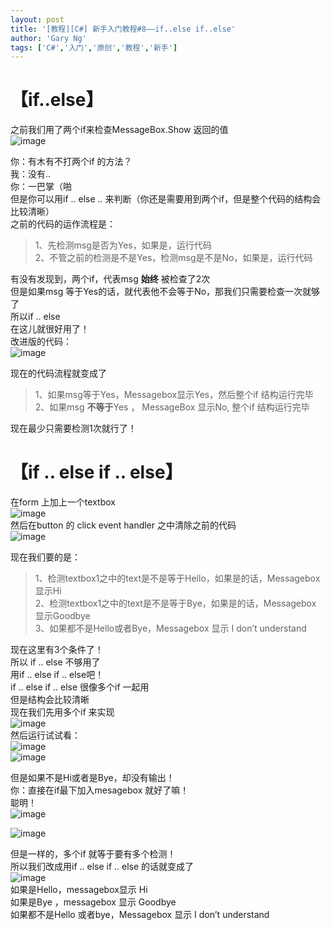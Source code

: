 ```yaml
---
layout: post
title: '[教程][C#] 新手入门教程#8——if..else if..else'
author: 'Gary Ng'
tags: ['C#','入门','原创','教程','新手']
---
```


#  【if..else】

之前我们用了两个if来检查MessageBox.Show 返回的值  
![image](http://lh6.ggpht.com/-W_pVGjx76B0/UoBvgudrhXI/AAAAAAAAFmU/PYwVc0rNnHg/image_thumb.png?imgmax=800)   
  
你：有木有不打两个if 的方法？  
我：没有..  
你：一巴掌（啪  
但是你可以用if .. else .. 来判断（你还是需要用到两个if，但是整个代码的结构会比较清晰）  
之前的代码的运作流程是：  


> 1、先检测msg是否为Yes，如果是，运行代码  
2、不管之前的检测是不是Yes，检测msg是不是No，如果是，运行代码

有没有发现到，两个if，代表msg **始终** 被检查了2次  
但是如果msg 等于Yes的话，就代表他不会等于No，那我们只需要检查一次就够了  
所以if .. else   
在这儿就很好用了！  
改进版的代码：  
![image](http://lh3.ggpht.com/-SB-2mYcWyxA/UoBvhztf1DI/AAAAAAAAFmk/PpsDVApJ198/image_thumb%25255B1%25255D.png?imgmax=800)   
  
现在的代码流程就变成了  


> 1、如果msg等于Yes，Messagebox显示Yes，然后整个if 结构运行完毕    
2、如果msg **不等于**Yes ， MessageBox 显示No, 整个if 结构运行完毕

现在最少只需要检测1次就行了！  
  


#  【if .. else if .. else】

  
在form 上加上一个textbox  
![image](http://lh3.ggpht.com/-vzER_Q5Z4JY/UoBvjHqCy0I/AAAAAAAAFm0/7F2Jos3gwTo/image_thumb%25255B2%25255D.png?imgmax=800)   
然后在button 的 click event handler 之中清除之前的代码  
![image](http://lh3.ggpht.com/-Y4HkctwZtkI/UoBvkTwhLSI/AAAAAAAAFnA/ZNR07FYW8Lw/image_thumb%25255B3%25255D.png?imgmax=800)   
  
现在我们要的是：  


> 1、检测textbox1之中的text是不是等于Hello，如果是的话，Messagebox 显示Hi  
2、检测textbox1之中的text是不是等于Bye，如果是的话，Messagebox 显示Goodbye  
3、如果都不是Hello或者Bye，Messagebox 显示 I don’t understand

现在这里有3个条件了！  
所以 if .. else 不够用了  
用if .. else if .. else吧！  
if .. else if .. else 很像多个if 一起用  
但是结构会比较清晰  
现在我们先用多个if 来实现  
![image](http://lh5.ggpht.com/-zLqxjPXGzXI/UoBvlsLmvaI/AAAAAAAAFnU/E14MuthH-88/image_thumb%25255B4%25255D.png?imgmax=800)   
然后运行试试看：  
![image](http://lh6.ggpht.com/-lIMnGkH4J00/UoBvm3jCBpI/AAAAAAAAFnk/Wa3U2K9DncU/image_thumb%25255B5%25255D.png?imgmax=800)   
![image](http://lh6.ggpht.com/-JreTaQzy2Ag/UoBvoE8hZcI/AAAAAAAAFn0/RGDqay8GMUI/image_thumb%25255B6%25255D.png?imgmax=800)   
  
但是如果不是Hi或者是Bye，却没有输出！  
你：直接在if最下加入mesagebox 就好了嘛！  
聪明！  
![image](http://lh4.ggpht.com/-D9MQF5QOENM/UoBvpvXhMoI/AAAAAAAAFoE/Wmwh3I3M7sU/image_thumb%25255B8%25255D.png?imgmax=800)   
  
![image](http://lh5.ggpht.com/-VdpEO59rqts/UoBvq84xh7I/AAAAAAAAFoU/AlKM8arOgM0/image_thumb%25255B9%25255D.png?imgmax=800)   
  
但是一样的，多个if 就等于要有多个检测！  
所以我们改成用if .. else if .. else 的话就变成了  
![image](http://lh6.ggpht.com/-8_pAkq5YBRY/UoBvr_0Oa6I/AAAAAAAAFok/dj0vgQdcxCE/image_thumb%25255B10%25255D.png?imgmax=800)   
如果是Hello，messagebox显示 Hi  
如果是Bye ，messagebox 显示 Goodbye   
如果都不是Hello 或者bye，Messagebox 显示 I don’t understand
